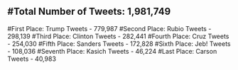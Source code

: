 #Total Number of Tweets: 1,981,749 
---
#First Place: Trump Tweets - 779,987
#Second Place: Rubio Tweets - 298,139
#Third Place: Clinton Tweets - 282,441
#Fourth Place: Cruz Tweets - 254,030
#Fifth Place: Sanders Tweets - 172,828
#Sixth Place: Jeb! Tweets - 108,036
#Seventh Place: Kasich Tweets - 46,224
#Last Place: Carson Tweets - 40,983
